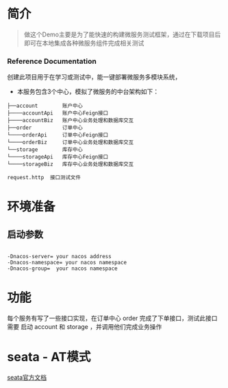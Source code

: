 # 简介
> 做这个Demo主要是为了能快速的构建微服务测试框架，通过在下载项目后即可在本地集成各种微服务组件完成相关测试

### Reference Documentation

创建此项目用于在学习或测试中，能一键部署微服务多模块系统，
* 本服务包含3个中心，模拟了微服务的中台架构如下：


```shell
├──account        账户中心
├────accountApi   账户中心Feign接口
├────accountBiz   账户中心业务处理和数据库交互
├──order          订单中心
└────orderApi     订单中心Feign接口
└────orderBiz     订单中心业务处理和数据库交互
└──storage        库存中心
└────storageApi   库存中心Feign接口
└────storageBiz   库存中心业务处理和数据库交互

request.http  接口测试文件
```
# 环境准备
## 启动参数

```shell

-Dnacos-server= your nacos address
-Dnacos-namespace= your nacos namespace
-Dnacos-group=  your nacos namespace
```
# 功能
每个服务有写了一些接口实现，在订单中心 order 完成了下单接口，测试此接口需要
启动 account 和 storage ，并调用他们完成业务操作

# seata - AT模式
[seata官方文档](https://seata.io/zh-cn/docs/overview/what-is-seata.html)